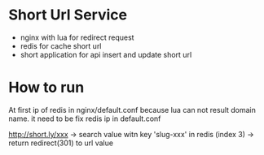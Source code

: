 # Short Url Service
- nginx with lua for redirect request
- redis for cache short url
- short application for api insert and update short url

# How to run
At first ip of redis in nginx/default.conf because lua can not result domain name. it need to be fix redis ip in default.conf

http://short.ly/xxx -> search value witn key 'slug-xxx' in redis (index 3) -> return redirect(301) to url value
